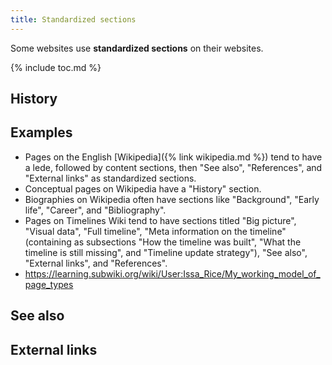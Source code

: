 ```yaml
---
title: Standardized sections
---
```


Some websites use **standardized sections** on their websites.

{% include toc.md %}

## History

## Examples

- Pages on the English [Wikipedia]({% link wikipedia.md %}) tend to have a
  lede, followed by content sections, then "See also", "References", and
  "External links" as standardized sections.
- Conceptual pages on Wikipedia have a "History" section.
- Biographies on Wikipedia often have sections like "Background", "Early life",
  "Career", and "Bibliography".
- Pages on Timelines Wiki tend to have sections titled "Big picture", "Visual
  data", "Full timeline", "Meta information on the timeline" (containing as
  subsections "How the timeline was built", "What the timeline is still
  missing", and "Timeline update strategy"), "See also", "External links", and
  "References".
- <https://learning.subwiki.org/wiki/User:Issa_Rice/My_working_model_of_page_types>

## See also

## External links
